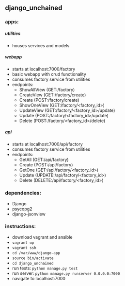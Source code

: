 ## django_unchained

### apps:

##### utilities
- houses services and models

##### webapp
- starts at localhost:7000/factory
- basic webapp with crud functionality
- consumes factory service from utilities
- endpoints:
  - ShowAllView (GET:/factory)
  - CreateView (GET:/factory/create)
  - Create (POST:/factory/create)
  - ShowOneView (GET:/factory/<factory_id>)
  - UpdateView (GET:/factory/<factory_id>/update)
  - Update (POST:/factory/<factory_id>/update)
  - Delete (POST:/factory/<factory_id>/delete)

##### api
- starts at localhost:7000/api/factory
- consumes factory service from utilities
- endpoints:
  - GetAll (GET:/api/factory)
  - Create (POST:/api/factory)
  - GetOne (GET:/api/factory/<factory_id>)
  - Update (UPDATE:/api/factory/<factory_id>)
  - Delete (DELETE:/api/factory/<factory_id>)

### dependencies:

- Django
- psycopg2
- django-jsonview


### instructions:

- download vagrant and ansible
- `vagrant up`
- `vagrant ssh`
- `cd /var/www/django-app`
- `source bin/activate`
- `cd django_unchained`
- run tests: `python manage.py test`
- run server: `python manage.py runserver 0.0.0.0:7000`
- navigate to localhost:7000
